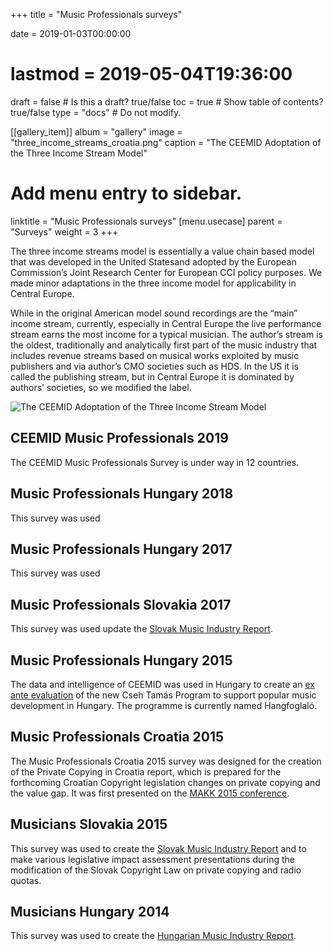 +++
title = "Music Professionals surveys"

date = 2019-01-03T00:00:00
# lastmod = 2019-05-04T19:36:00

draft = false  # Is this a draft? true/false
toc = true  # Show table of contents? true/false
type = "docs"  # Do not modify.

[[gallery_item]]
album = "gallery"
image = "three_income_streams_croatia.png"
caption = "The CEEMID Adoptation of the Three Income Stream Model"


# Add menu entry to sidebar.
linktitle = "Music Professionals surveys"
[menu.usecase]
  parent = "Surveys"
  weight = 3
+++

The three income streams model is essentially a value chain based model that was developed in the United Statesand adopted by the European Commission’s Joint Research Center for European CCI policy purposes. We made minor adaptations in the three income model for applicability in Central Europe. 

While in the original American model sound recordings are the “main” income stream, currently, especially in Central Europe the live performance stream earns the most income for a typical musician. The author’s stream is the oldest, traditionally and analytically first part of the music industry that includes revenue streams based on musical works exploited by music publishers and via author’s CMO societies such as HDS. In the US it is called the publishing stream, but in Central Europe it is dominated by authors’ societies, so we modified the label.

![The CEEMID Adoptation of the Three Income Stream Model](img/three_income_streams_croatia.png)

## CEEMID Music Professionals 2019

The CEEMID Music Professionals Survey is under way in 12 countries.


## Music Professionals Hungary 2018

This survey was used 

## Music Professionals Hungary 2017


This survey was used 

## Music Professionals Slovakia 2017

This survey was used  update the [Slovak Music Industry Report](https://danielantal.eu/publication/slovak_music_industry_2019/).

## Music Professionals Hungary 2015

The data and intelligence of CEEMID was used in Hungary to create an [ex ante evaluation](https://danielantal.eu/post/cstp_15/) of the new Cseh Tamás Program to support popular music development in Hungary. The programme is currently named Hangfoglaló.

## Music Professionals Croatia 2015

The Music Professionals Croatia 2015 survey was designed for the creation of the Private Copying in Croatia report, which is prepared for the forthcoming Croatian Copyright legislation changes on private copying and the value gap. It was first presented on the [MAKK 2015 conference](/post/makk15/).  

## Musicians Slovakia 2015

This survey was used  to create the [Slovak Music Industry Report](/publication/slovak_music_industry_2019/) and to make various legislative impact assessment presentations during the modification of the Slovak Copyright Law on private copying and radio quotas.

## Musicians Hungary 2014

This survey was used  to create the [Hungarian Music Industry Report](https://danielantal.eu/publication/hungary_music_industry_2014/).





